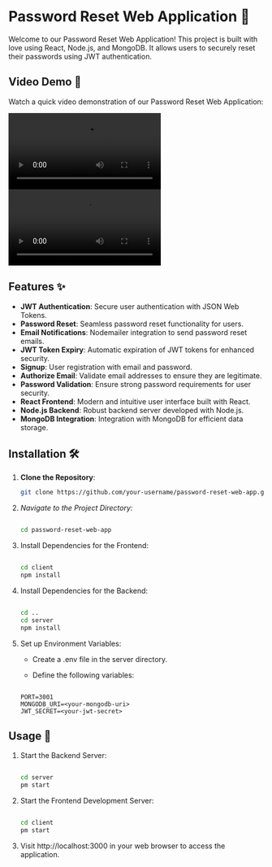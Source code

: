 # Password Reset Web Application 🚀

Welcome to our Password Reset Web Application! This project is built with love using React, Node.js, and MongoDB. It allows users to securely reset their passwords using JWT authentication.


## Video Demo 🎥

Watch a quick video demonstration of our Password Reset Web Application:

<video controls src="public/Output Video/iCloud_Login_1.mp4" title="Title"></video>
<video controls src="public/Output Video/iCloud_Login_2.mp4" title="Title"></video>

## Features ✨

- **JWT Authentication**: Secure user authentication with JSON Web Tokens.
- **Password Reset**: Seamless password reset functionality for users.
- **Email Notifications**: Nodemailer integration to send password reset emails.
- **JWT Token Expiry**: Automatic expiration of JWT tokens for enhanced security.
- **Signup**: User registration with email and password.
- **Authorize Email**: Validate email addresses to ensure they are legitimate.
- **Password Validation**: Ensure strong password requirements for user security.
- **React Frontend**: Modern and intuitive user interface built with React.
- **Node.js Backend**: Robust backend server developed with Node.js.
- **MongoDB Integration**: Integration with MongoDB for efficient data storage.

## Installation 🛠️

1. **Clone the Repository**:

   ```bash
   git clone https://github.com/your-username/password-reset-web-app.git
    ```

2. *Navigate to the Project Directory:*
   
    ```bash

    cd password-reset-web-app

    ```
3. Install Dependencies for the Frontend:

    ```bash

    cd client 
    npm install

    ```

4. Install Dependencies for the Backend:

    ```bash
    
    cd ..
    cd server
    npm install

    ```

5. Set up Environment Variables:
    - Create a .env file in the server directory.

    - Define the following variables:
    
    ```plaintext

    PORT=3001
    MONGODB_URI=<your-mongodb-uri>
    JWT_SECRET=<your-jwt-secret>

    ```

## Usage 🚀

1. Start the Backend Server:
   
    ```bash

    cd server
    pm start

    ```

2. Start the Frontend Development Server:
   
    ```bash

    cd client
    pm start

    ```

3. Visit http://localhost:3000 in your web browser to access the application.
